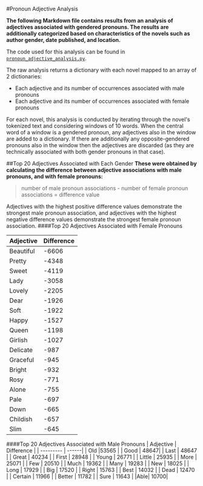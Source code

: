 #Pronoun Adjective Analysis

**The following Markdown file contains results from an analysis of adjectives associated with gendered pronouns. 
The results are additionally categorized based on characteristics of the novels such as author gender, date published, and location.**

The code used for this analysis can be found in [`pronoun_adjective_analysis.py`](https://github.com/dhmit/gender_novels/blob/master/gender_novels/analysis/pronoun_adjective_analysis.py).

The raw analysis returns a dictionary with each novel mapped to an array of 2 dictionaries:
* Each adjective and its number of occurrences associated with male pronouns
* Each adjective and its number of occurrences associated with female pronouns
 
For each novel, this analysis is conducted by iterating through the novel's tokenized text and considering windows of 10 
words. When the central word of a window is a gendered pronoun, any adjectives also in the window are added to a dictionary.
If there are additionally any opposite-gendered pronouns also in the window then the adjectives are discarded (as they are 
technically associated with both gender pronouns in that case).


##Top 20 Adjectives Associated with Each Gender
**These were obtained by calculating the difference between adjective associations with male pronouns, and with female 
pronouns:** 
> number of male pronoun associations - number of female pronoun associations = difference value

Adjectives with the highest positive difference values demonstrate the strongest male pronoun association, and adjectives 
with the highest negative difference values demonstrate the strongest female pronoun association.
####Top 20 Adjectives Associated with Female Pronouns

| Adjective  | Difference |
| ---------  | ------|
|Beautiful|-6606|
|Pretty| -4348|
|Sweet|-4119|
|Lady|-3058|
|Lovely|-2205|
|Dear|-1926|
|Soft|-1922|
|Happy|-1527|
|Queen|-1198|
|Girlish|-1027|
|Delicate|-987|
|Graceful|-945|
|Bright|-932|
|Rosy|-771|
|Alone|-755|
|Pale|-697|
|Down|-665|
|Childish|-657|
|Slim|-645|

####Top 20 Adjectives Associated with Male Pronouns
| Adjective  | Difference |
| ---------  | ------|
| Old        |53565  |
| Good  | 48647|
|   Last         |   48647    |
|  Great          |  40234     |
|  First          |  28948     |
|  Young          |  26771     |
|  Little          |  25935     |
|  More          |  25071     |
|   Few         |   20510    |
|   Much         | 19362      |
|   Many         |  19283     |
|   New         |   18025    |
|  Long          |   17929    |
|   Big         |  17520     |
|   Right         |   15763    |
|    Best        |   14032    |
|   Dead         |   12470    |
|   Certain         |   11966    |
|   Better         |   11782    |
|   Sure         |   11643    |
|Able| 10700|
